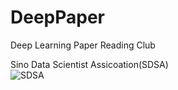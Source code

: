 # DeepPaper
Deep Learning Paper Reading Club  

Sino Data Scientist Assicoation(SDSA)   
![SDSA](https://github.com/qifengzhou/DeepPaper/raw/master/src/common/images/SDSA_logo.png  "Logo Title Text 1")

    
